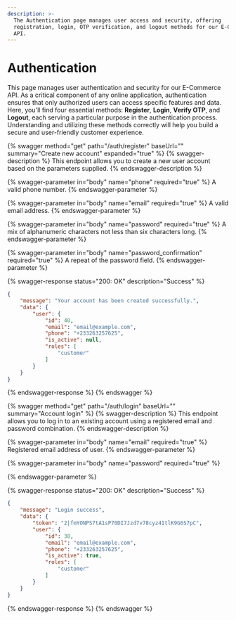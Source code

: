 ```yaml
---
description: >-
  The Authentication page manages user access and security, offering
  registration, login, OTP verification, and logout methods for our E-Commerce
  API.
---
```


# Authentication

This page manages user authentication and security for our E-Commerce API. As a critical component of any online application, authentication ensures that only authorized users can access specific features and data. Here, you'll find four essential methods: **Register**, **Login**, **Verify OTP**, and **Logout**, each serving a particular purpose in the authentication process. Understanding and utilizing these methods correctly will help you build a secure and user-friendly customer experience.



{% swagger method="get" path="/auth/register" baseUrl="" summary="Create new account" expanded="true" %}
{% swagger-description %}
This endpoint allows you to create a new user account based on the parameters supplied.
{% endswagger-description %}

{% swagger-parameter in="body" name="phone" required="true" %}
A valid phone number.
{% endswagger-parameter %}

{% swagger-parameter in="body" name="email" required="true" %}
A valid email address.
{% endswagger-parameter %}

{% swagger-parameter in="body" name="password" required="true" %}
A mix of alphanumeric characters not less than six characters long.
{% endswagger-parameter %}

{% swagger-parameter in="body" name="password_confirmation" required="true" %}
A repeat of the password field.
{% endswagger-parameter %}

{% swagger-response status="200: OK" description="Success" %}


```json
{
    "message": "Your account has been created successfully.",
    "data": {
        "user": {
            "id": 40,
            "email": "email@example.com",
            "phone": "+233263257625",
            "is_active": null,
            "roles": [
                "customer"
            ]
        }
    }
}
```
{% endswagger-response %}
{% endswagger %}

{% swagger method="get" path="/auth/login" baseUrl="" summary="Account login" %}
{% swagger-description %}
This endpoint allows you to log in to an existing account using a registered email and password combination.
{% endswagger-description %}

{% swagger-parameter in="body" name="email" required="true" %}
Registered email address of user.
{% endswagger-parameter %}

{% swagger-parameter in="body" name="password" required="true" %}

{% endswagger-parameter %}

{% swagger-response status="200: OK" description="Success" %}


```json
{
    "message": "Login success",
    "data": {
        "token": "2|fmYONPS7tA1sP70DI7Jzd7v78cyz41tlK9G6S7pC",
        "user": {
            "id": 38,
            "email": "email@example.com",
            "phone": "+233263257625",
            "is_active": true,
            "roles": [
                "customer"
            ]
        }
    }
}
```
{% endswagger-response %}
{% endswagger %}
